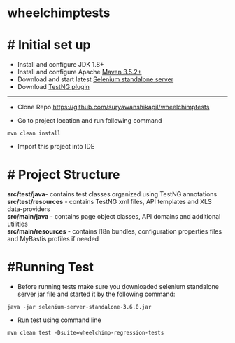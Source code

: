 
wheelchimptests
===============
# # Initial set up
* Install and configure JDK 1.8+  
* Install and configure Apache [Maven 3.5.2+](http://maven.apache.org/)  
* Download and start latest [Selenium standalone server](http://www.seleniumhq.org/download/)  
* Download [TestNG plugin](http://testng.org/doc/download.html)

------------  

* Clone Repo 
https://github.com/suryawanshikapil/wheelchimptests

* Go to project location and run following command  
```
mvn clean install
```

* Import this project into IDE 

# # Project Structure 
**src/test/java**- contains test classes organized using TestNG annotations  
**src/test/resources** - contains TestNG xml files, API templates and XLS data-providers  
**src/main/java** - contains page object classes, API domains and additional utilities  
**src/main/resources** - contains l18n bundles, configuration properties files and MyBastis profiles if needed

# #Running Test
* Before running tests make sure you downloaded selenium standalone server jar file and started it by the following command:  

```
java -jar selenium-server-standalone-3.6.0.jar  

```

* Run test using command line  
 ```
 mvn clean test -Dsuite=wheelchimp-regression-tests  
 
 ```


